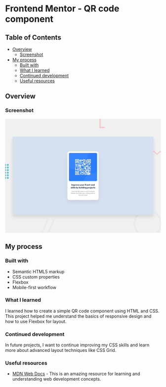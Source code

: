 # Frontend Mentor - QR code component
## Table of Contents

- [Overview](#overview)
  - [Screenshot](#screenshot)
- [My process](#my-process)
  - [Built with](#built-with)
  - [What I learned](#what-i-learned)
  - [Continued development](#continued-development)
  - [Useful resources](#useful-resources)

## Overview

### Screenshot

![Screenshot](./preview.jpg)

## My process

### Built with

- Semantic HTML5 markup
- CSS custom properties
- Flexbox
- Mobile-first workflow

### What I learned

I learned how to create a simple QR code component using HTML and CSS. This project helped me understand the basics of responsive design and how to use Flexbox for layout.

### Continued development

In future projects, I want to continue improving my CSS skills and learn more about advanced layout techniques like CSS Grid.

### Useful resources

- [MDN Web Docs](https://developer.mozilla.org/) - This is an amazing resource for learning and understanding web development concepts.